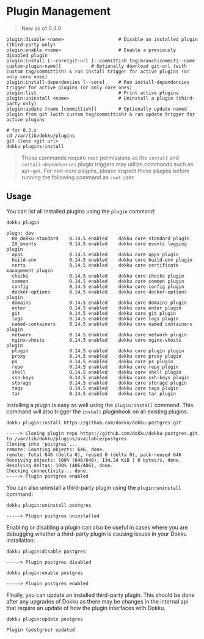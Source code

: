 # Plugin Management

> New as of 0.4.0

```
plugin:disable <name>                    # Disable an installed plugin (third-party only)
plugin:enable <name>                     # Enable a previously disabled plugin
plugin:install [--core|git-url [--committish tag|branch|commit|--name custom-plugin-name]]           # Optionally download git-url (with custom tag/committish) & run install trigger for active plugins (or only core ones)
plugin:install-dependencies [--core]     # Run install-dependencies trigger for active plugins (or only core ones)
plugin:list                              # Print active plugins
plugin:uninstall <name>                  # Uninstall a plugin (third-party only)
plugin:update [name [committish]]        # Optionally update named plugin from git (with custom tag/committish) & run update trigger for active plugins
```

```shell
# for 0.3.x
cd /var/lib/dokku/plugins
git clone <git url>
dokku plugins-install
```

> These commands require `root` permissions as the `install` and `install-dependencies` plugin triggers may utilize commands such as `apt-get`. For non-core plugins, please inspect those plugins before running the following command as `root` user.

## Usage

You can list all installed plugins using the `plugin` command:

```shell
dokku plugin
```

```
plugn: dev
  00_dokku-standard    0.14.5 enabled    dokku core standard plugin
  20_events            0.14.5 enabled    dokku core events logging plugin
  apps                 0.14.5 enabled    dokku core apps plugin
  build-env            0.14.5 enabled    dokku core build-env plugin
  certs                0.14.5 enabled    dokku core certificate management plugin
  checks               0.14.5 enabled    dokku core checks plugin
  common               0.14.5 enabled    dokku core common plugin
  config               0.14.5 enabled    dokku core config plugin
  docker-options       0.14.5 enabled    dokku core docker-options plugin
  domains              0.14.5 enabled    dokku core domains plugin
  enter                0.14.5 enabled    dokku core enter plugin
  git                  0.14.5 enabled    dokku core git plugin
  logs                 0.14.5 enabled    dokku core logs plugin
  named-containers     0.14.5 enabled    dokku core named containers plugin
  network              0.14.5 enabled    dokku core network plugin
  nginx-vhosts         0.14.5 enabled    dokku core nginx-vhosts plugin
  plugin               0.14.5 enabled    dokku core plugin plugin
  proxy                0.14.5 enabled    dokku core proxy plugin
  ps                   0.14.5 enabled    dokku core ps plugin
  repo                 0.14.5 enabled    dokku core repo plugin
  shell                0.14.5 enabled    dokku core shell plugin
  ssh-keys             0.14.5 enabled    dokku core ssh-keys plugin
  storage              0.14.5 enabled    dokku core storage plugin
  tags                 0.14.5 enabled    dokku core tags plugin
  tar                  0.14.5 enabled    dokku core tar plugin
```

Installing a plugin is easy as well using the `plugin:install` command. This command will also trigger the `install` pluginhook on all existing plugins.

```shell
dokku plugin:install https://github.com/dokku/dokku-postgres.git
```

```
-----> Cloning plugin repo https://github.com/dokku/dokku-postgres.git to /var/lib/dokku/plugins/available/postgres
Cloning into 'postgres'...
remote: Counting objects: 646, done.
remote: Total 646 (delta 0), reused 0 (delta 0), pack-reused 646
Receiving objects: 100% (646/646), 134.24 KiB | 0 bytes/s, done.
Resolving deltas: 100% (406/406), done.
Checking connectivity... done.
-----> Plugin postgres enabled
```

You can also uninstall a third-party plugin using the `plugin:uninstall` command:

```shell
dokku plugin:uninstall postgres
```

```
-----> Plugin postgres uninstalled
```

Enabling or disabling a plugin can also be useful in cases where you are debugging whether a third-party plugin is causing issues in your Dokku installation:

```shell
dokku plugin:disable postgres
```

```
-----> Plugin postgres disabled
```

```shell
dokku plugin:enable postgres
```

```
-----> Plugin postgres enabled
```

Finally, you can update an installed third-party plugin. This should be done after any upgrades of Dokku as there may be changes in the internal api that require an update of how the plugin interfaces with Dokku.

```shell
dokku plugin:update postgres
```

```
Plugin (postgres) updated
```
